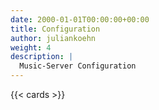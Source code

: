 ```yaml
---
date: 2000-01-01T00:00:00+00:00
title: Configuration
author: juliankoehn
weight: 4
description: |
  Music-Server Configuration
---
```


{{< cards >}}
